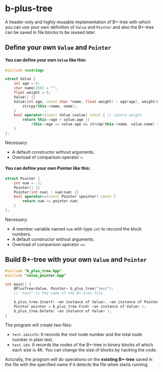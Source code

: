 # b-plus-tree

A header-only and highly reusable implementation of B+-tree with which you can use your own definition of `Value` and `Pointer` and also the B+-tree can be saved in file blocks to be reused later.

## Define your own `Value` and `Pointer`

#### You can define your own `Value` like this:

```cpp
#include <cstring>

struct Value {
	int age = 0;
	char name[256] = "";
	float weight = 0;
	Value() {}
	Value(int age, const char *name, float weight) : age(age), weight(weight) {
		strcpy(this->name, name);
	}
	bool operator<(const Value &value) const { // ignore weight
		return this->age < value.age ||
			(this->age == value.age && strcmp(this->name, value.name) < 0);
	}
};
```

Necessary:
* A default constructor without arguments.
* Overload of comparison operator `<`.

#### You can define your own Pointer like this:

```cpp
struct Pointer {
	int num = -1;
	Pointer() {}
	Pointer(int num) : num(num) {}
	bool operator==(const Pointer &pointer) const {
		return num == pointer.num;
	}
};
```

Necessary:
* A member variable named `num` with type `int` to reccord the block numbers.
* A default constructor without arguments.
* Overload of comparison operator `==`.

## Build B+-tree with your own `Value` and `Pointer`

```cpp
#include "b_plus_tree.hpp"
#include "value_pointer.hpp"

int main() {
	BPlusTree<Value, Pointer> b_plus_tree("test");
	// "test" is the name of the B+-tree file

	b_plus_tree.Insert( <an instance of Value>, <an instance of Pointer> );
	Pointer pointer = b_plus_tree.Find( <an instance of Value> );
	b_plus_tree.Delete( <an instance of Value> );
}
```

The program will create two files:
* `test.idxinfo`: It records the root node number and the total node number in plain text.
* `test.idx`: It records the nodes of the B+-tree in binary blocks of which each size is 4K. You can change the size of blocks by hacking the code.

Acturally, the program will do operations on the **existing B+-tree** saved in the file with the specified name if it detects the file when starts running.
